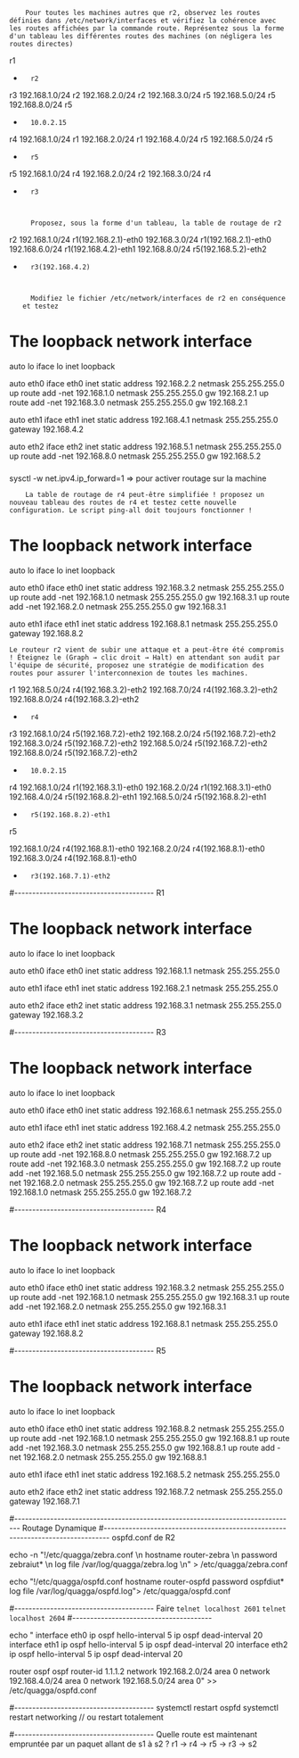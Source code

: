 		Pour toutes les machines autres que r2, observez les routes définies dans /etc/network/interfaces et vérifiez la cohérence avec les routes affichées par la commande route. Représentez sous la forme d'un tableau les différentes routes des machines (on négligera les routes directes)

r1
*		r2

r3
192.168.1.0/24	r2
192.168.2.0/24	r2
192.168.3.0/24	r5
192.168.5.0/24	r5
192.168.8.0/24	r5
*		10.0.2.15

r4
192.168.1.0/24	r1
192.168.2.0/24	r1
192.168.4.0/24	r5
192.168.5.0/24	r5
*		r5

r5
192.168.1.0/24	r4
192.168.2.0/24	r2
192.168.3.0/24	r4
* 		r3



		Proposez, sous la forme d'un tableau, la table de routage de r2 

r2
192.168.1.0/24	r1(192.168.2.1)-eth0
192.168.3.0/24	r1(192.168.2.1)-eth0
192.168.6.0/24	r1(192.168.4.2)-eth1
192.168.8.0/24	r5(192.168.5.2)-eth2
*		r3(192.168.4.2)



		Modifiez le fichier /etc/network/interfaces de r2 en conséquence et testez 

###
# The loopback network interface
auto lo
iface lo inet loopback

auto eth0
iface eth0 inet static
        address 192.168.2.2
        netmask 255.255.255.0
    up route add -net 192.168.1.0 netmask 255.255.255.0 gw 192.168.2.1
    up route add -net 192.168.3.0 netmask 255.255.255.0 gw 192.168.2.1
 
auto eth1
iface eth1 inet static
        address 192.168.4.1
        netmask 255.255.255.0 
    	gateway 192.168.4.2

auto eth2
iface eth2 inet static
        address 192.168.5.1
        netmask 255.255.255.0
    up route add -net 192.168.8.0 netmask 255.255.255.0 gw 192.168.5.2
###
    
sysctl -w net.ipv4.ip_forward=1 => pour activer routage sur la machine




		La table de routage de r4 peut-être simplifiée ! proposez un nouveau tableau des routes de r4 et testez cette nouvelle configuration. Le script ping-all doit toujours fonctionner ! 

# The loopback network interface
auto lo
iface lo inet loopback

auto eth0
iface eth0 inet static
        address 192.168.3.2
        netmask 255.255.255.0
    up route add -net 192.168.1.0 netmask 255.255.255.0 gw 192.168.3.1
    up route add -net 192.168.2.0 netmask 255.255.255.0 gw 192.168.3.1

auto eth1
iface eth1 inet static
        address 192.168.8.1
        netmask 255.255.255.0
    gateway 192.168.8.2
    


	Le routeur r2 vient de subir une attaque et a peut-être été compromis ! Éteignez le (Graph → clic droit → Halt) en attendant son audit par l'équipe de sécurité, proposez une stratégie de modification des routes pour assurer l'interconnexion de toutes les machines.
	
r1
192.168.5.0/24	r4(192.168.3.2)-eth2
192.168.7.0/24	r4(192.168.3.2)-eth2
192.168.8.0/24	r4(192.168.3.2)-eth2
*		r4

r3
192.168.1.0/24	r5(192.168.7.2)-eth2
192.168.2.0/24	r5(192.168.7.2)-eth2
192.168.3.0/24	r5(192.168.7.2)-eth2
192.168.5.0/24	r5(192.168.7.2)-eth2
192.168.8.0/24	r5(192.168.7.2)-eth2
*		10.0.2.15

r4
192.168.1.0/24	r1(192.168.3.1)-eth0
192.168.2.0/24	r1(192.168.3.1)-eth0
192.168.4.0/24	r5(192.168.8.2)-eth1
192.168.5.0/24	r5(192.168.8.2)-eth1
*		r5(192.168.8.2)-eth1

r5

192.168.1.0/24	r4(192.168.8.1)-eth0
192.168.2.0/24	r4(192.168.8.1)-eth0
192.168.3.0/24	r4(192.168.8.1)-eth0
* 		r3(192.168.7.1)-eth2


#---------------------------------------
R1

# The loopback network interface
auto lo
iface lo inet loopback

auto eth0
iface eth0 inet static
        address 192.168.1.1
        netmask 255.255.255.0

auto eth1
iface eth1 inet static
        address 192.168.2.1
        netmask 255.255.255.0

auto eth2
iface eth2 inet static
        address 192.168.3.1
        netmask 255.255.255.0
	gateway 192.168.3.2

#---------------------------------------
R3

# The loopback network interface
auto lo
iface lo inet loopback

auto eth0
iface eth0 inet static
        address 192.168.6.1
        netmask 255.255.255.0

auto eth1
iface eth1 inet static
        address 192.168.4.2
        netmask 255.255.255.0

auto eth2
iface eth2 inet static
        address 192.168.7.1
        netmask 255.255.255.0
    up route add -net 192.168.8.0 netmask 255.255.255.0 gw 192.168.7.2
    up route add -net 192.168.3.0 netmask 255.255.255.0 gw 192.168.7.2
    up route add -net 192.168.5.0 netmask 255.255.255.0 gw 192.168.7.2
    up route add -net 192.168.2.0 netmask 255.255.255.0 gw 192.168.7.2
    up route add -net 192.168.1.0 netmask 255.255.255.0 gw 192.168.7.2

#---------------------------------------
R4

# The loopback network interface
auto lo
iface lo inet loopback

auto eth0
iface eth0 inet static
        address 192.168.3.2
        netmask 255.255.255.0
    up route add -net 192.168.1.0 netmask 255.255.255.0 gw 192.168.3.1
    up route add -net 192.168.2.0 netmask 255.255.255.0 gw 192.168.3.1

auto eth1
iface eth1 inet static
        address 192.168.8.1
        netmask 255.255.255.0
    gateway 192.168.8.2

#---------------------------------------
R5

# The loopback network interface
auto lo
iface lo inet loopback

auto eth0
iface eth0 inet static
    address 192.168.8.2
    netmask 255.255.255.0
    up route add -net 192.168.1.0 netmask 255.255.255.0 gw 192.168.8.1
    up route add -net 192.168.3.0 netmask 255.255.255.0 gw 192.168.8.1
    up route add -net 192.168.2.0 netmask 255.255.255.0 gw 192.168.8.1

auto eth1
iface eth1 inet static
    address 192.168.5.2
    netmask 255.255.255.0

auto eth2
iface eth2 inet static
    address 192.168.7.2
    netmask 255.255.255.0
    gateway 192.168.7.1


#-------------------------------------------------------------------------------
Routage Dynamique
#-------------------------------------------------------------------------------
ospfd.conf de R2
 
echo -n "!/etc/quagga/zebra.conf \n
hostname router-zebra \n
password zebraiut* \n
log file /var/log/quagga/zebra.log \n" > /etc/quagga/zebra.conf 



echo "!/etc/quagga/ospfd.conf
hostname router-ospfd
password ospfdiut*
log file /var/log/quagga/ospfd.log"> /etc/quagga/ospfd.conf 

#---------------------------------------
Faire 
`telnet localhost 2601`
`telnet localhost 2604`
#---------------------------------------

echo "
interface eth0
 ip ospf hello-interval 5
 ip ospf dead-interval 20
interface eth1
 ip ospf hello-interval 5
 ip ospf dead-interval 20
interface eth2
 ip ospf hello-interval 5
 ip ospf dead-interval 20


router ospf
ospf router-id 1.1.1.2
network 192.168.2.0/24 area 0
network 192.168.4.0/24 area 0
network 192.168.5.0/24 area 0" >> /etc/quagga/ospfd.conf 

#---------------------------------------
systemctl restart ospfd
systemctl restart networking
 // ou restart totalement

#---------------------------------------
Quelle route est maintenant empruntée par un paquet allant de s1 à s2 ?
r1 -> r4 -> r5 -> r3 -> s2